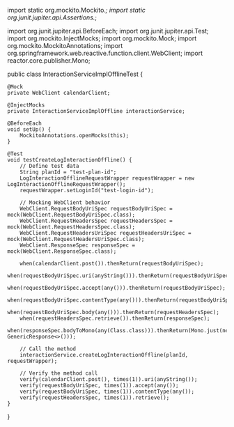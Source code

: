 import static org.mockito.Mockito.*;
import static org.junit.jupiter.api.Assertions.*;

import org.junit.jupiter.api.BeforeEach;
import org.junit.jupiter.api.Test;
import org.mockito.InjectMocks;
import org.mockito.Mock;
import org.mockito.MockitoAnnotations;
import org.springframework.web.reactive.function.client.WebClient;
import reactor.core.publisher.Mono;

public class InteractionServiceImplOfflineTest {

    @Mock
    private WebClient calendarClient;

    @InjectMocks
    private InteractionServiceImplOffline interactionService;

    @BeforeEach
    void setUp() {
        MockitoAnnotations.openMocks(this);
    }

    @Test
    void testCreateLogInteractionOffline() {
        // Define test data
        String planId = "test-plan-id";
        LogInteractionOfflineRequestWrapper requestWrapper = new LogInteractionOfflineRequestWrapper();
        requestWrapper.setLoginId("test-login-id");

        // Mocking WebClient behavior
        WebClient.RequestBodyUriSpec requestBodyUriSpec = mock(WebClient.RequestBodyUriSpec.class);
        WebClient.RequestHeadersSpec requestHeadersSpec = mock(WebClient.RequestHeadersSpec.class);
        WebClient.RequestHeadersUriSpec requestHeadersUriSpec = mock(WebClient.RequestHeadersUriSpec.class);
        WebClient.ResponseSpec responseSpec = mock(WebClient.ResponseSpec.class);

        when(calendarClient.post()).thenReturn(requestBodyUriSpec);
        when(requestBodyUriSpec.uri(anyString())).thenReturn(requestBodyUriSpec);
        when(requestBodyUriSpec.accept(any())).thenReturn(requestBodyUriSpec);
        when(requestBodyUriSpec.contentType(any())).thenReturn(requestBodyUriSpec);
        when(requestBodyUriSpec.body(any())).thenReturn(requestHeadersSpec);
        when(requestHeadersSpec.retrieve()).thenReturn(responseSpec);
        when(responseSpec.bodyToMono(any(Class.class))).thenReturn(Mono.just(new GenericResponse<>()));

        // Call the method
        interactionService.createLogInteractionOffline(planId, requestWrapper);

        // Verify the method call
        verify(calendarClient.post(), times(1)).uri(anyString());
        verify(requestBodyUriSpec, times(1)).accept(any());
        verify(requestBodyUriSpec, times(1)).contentType(any());
        verify(requestHeadersSpec, times(1)).retrieve();
    }
}
